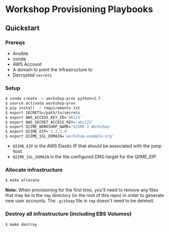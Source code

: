 # Workshop Provisioning Playbooks

## Quickstart

### Prereqs

- Ansible
- conda
- AWS Account
- A domain to point the infrastructure to
- Decrypted `secrets`

### Setup

```bash
$ conda create -n workshop-prov python=2.7
$ source activate workshop-prov
$ pip install -r requirements.txt
$ export SECRETS=/path/to/secrets
$ export AWS_ACCESS_KEY_ID='AK123'
$ export AWS_SECRET_ACCESS_KEY='abc123'
$ export QIIME_WORKSHOP_NAME='QIIME 2 Workshop'
$ export QIIME_EIP='1.2.3.4'
$ export QIIME_SSL_DOMAIN='workshop.example.org'
```

- `QIIME_EIP` is the AWS Elastic IP that should be associated with the jump host.
- `QIIME_SSL_DOMAIN` is the the configured DNS-target for the QIIME_EIP.

### Allocate infrastructure

```bash
$ make allocate
```

**Note:** When provisioning for the first time, you'll need to remove any files that may be in the `tmp` directory (in the root of this repo) in order to generate new user accounts. The `.gitkeep` file in `tmp` doesn't need to be deleted.

### Destroy all infrastructure (including EBS Volumes)

```bash
$ make destroy
```
